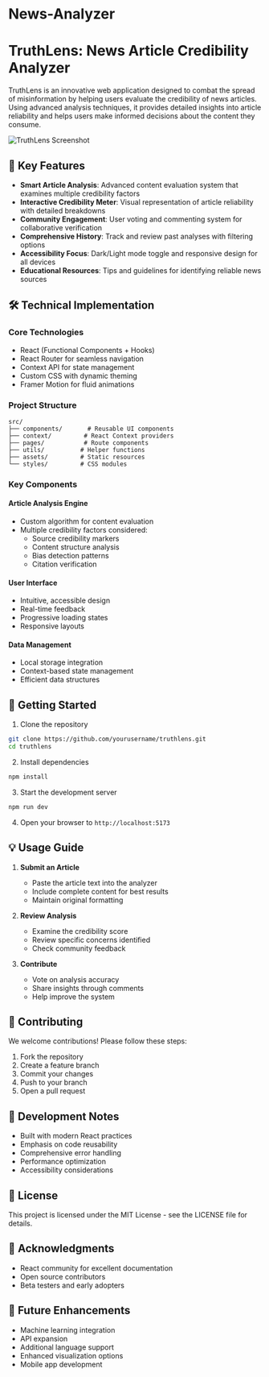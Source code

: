 # News-Analyzer
# TruthLens: News Article Credibility Analyzer

TruthLens is an innovative web application designed to combat the spread of misinformation by helping users evaluate the credibility of news articles. Using advanced analysis techniques, it provides detailed insights into article reliability and helps users make informed decisions about the content they consume.

![TruthLens Screenshot](https://placehold.co/600x400?text=TruthLens)

## 🌟 Key Features

- **Smart Article Analysis**: Advanced content evaluation system that examines multiple credibility factors
- **Interactive Credibility Meter**: Visual representation of article reliability with detailed breakdowns
- **Community Engagement**: User voting and commenting system for collaborative verification
- **Comprehensive History**: Track and review past analyses with filtering options
- **Accessibility Focus**: Dark/Light mode toggle and responsive design for all devices
- **Educational Resources**: Tips and guidelines for identifying reliable news sources

## 🛠️ Technical Implementation

### Core Technologies
- React (Functional Components + Hooks)
- React Router for seamless navigation
- Context API for state management
- Custom CSS with dynamic theming
- Framer Motion for fluid animations

### Project Structure
```
src/
├── components/       # Reusable UI components
├── context/         # React Context providers
├── pages/           # Route components
├── utils/          # Helper functions
├── assets/         # Static resources
└── styles/         # CSS modules
```

### Key Components

#### Article Analysis Engine
- Custom algorithm for content evaluation
- Multiple credibility factors considered:
  - Source credibility markers
  - Content structure analysis
  - Bias detection patterns
  - Citation verification

#### User Interface
- Intuitive, accessible design
- Real-time feedback
- Progressive loading states
- Responsive layouts

#### Data Management
- Local storage integration
- Context-based state management
- Efficient data structures

## 🚀 Getting Started

1. Clone the repository
```bash
git clone https://github.com/yourusername/truthlens.git
cd truthlens
```

2. Install dependencies
```bash
npm install
```

3. Start the development server
```bash
npm run dev
```

4. Open your browser to `http://localhost:5173`

## 💡 Usage Guide

1. **Submit an Article**
   - Paste the article text into the analyzer
   - Include complete content for best results
   - Maintain original formatting

2. **Review Analysis**
   - Examine the credibility score
   - Review specific concerns identified
   - Check community feedback

3. **Contribute**
   - Vote on analysis accuracy
   - Share insights through comments
   - Help improve the system

## 🤝 Contributing

We welcome contributions! Please follow these steps:

1. Fork the repository
2. Create a feature branch
3. Commit your changes
4. Push to your branch
5. Open a pull request

## 📝 Development Notes

- Built with modern React practices
- Emphasis on code reusability
- Comprehensive error handling
- Performance optimization
- Accessibility considerations

## 📜 License

This project is licensed under the MIT License - see the LICENSE file for details.

## 🙏 Acknowledgments

- React community for excellent documentation
- Open source contributors
- Beta testers and early adopters

## 🔮 Future Enhancements

- Machine learning integration
- API expansion
- Additional language support
- Enhanced visualization options
- Mobile app development

